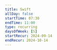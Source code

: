 ```yaml
---
title: Swift
allDay: false
startTime: 07:30
endTime: 11:00
type: recurring
daysOfWeek: [S]
startRecur: 2024-09-14
endRecur: 2024-10-14
---
```

